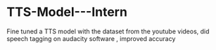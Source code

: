 # TTS-Model---Intern
Fine tuned a TTS model with the dataset from the youtube videos, did speech tagging on audacity software , improved accuracy
